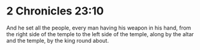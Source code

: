 # 2 Chronicles 23:10

And he set all the people, every man having his weapon in his hand, from the right side of the temple to the left side of the temple, along by the altar and the temple, by the king round about.